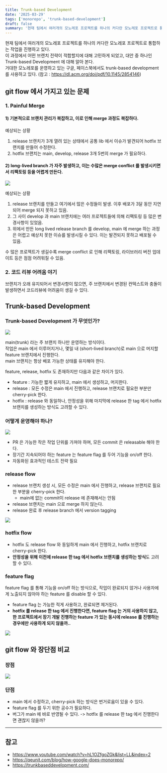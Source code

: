 ```yaml
---
title: Trunk-based Development
date: '2025-03-29'
tags: ['monorepo', 'trunk-based-development']
draft: false
summary: '현재 팀에서 여러개의 모노레포 프로젝트를 하나의 커다란 모노레포 프로젝트로 통합하는 작업을 진행하고 있다. 이 과정에서 어떤 브랜치 전략이 적합할지에 대해 고민하게 되었고, 대안 중 하나인 Trunk-based Development 에 대해 알아 본다.'
---
```


현재 팀에서 여러개의 모노레포 프로젝트를 하나의 커다란 모노레포 프로젝트로 통합하는 작업을 진행하고 있다. <br />
이 과정에서 어떤 브랜치 전략이 적합할지에 대해 고민하게 되었고, 대안 중 하나인 Trunk-based Development 에 대해 알아 본다. <br />
거대한 모노레포를 운영하고 있는 구글, 페이스북에서도 trunk-based development 를 사용하고 있다. (참고 : https://dl.acm.org/doi/pdf/10.1145/2854146)

## git flow 에서 가지고 있는 문제

### 1. Painful Merge

#### 1) 기본적으로 브랜치 관리가 복잡하고, 이로 인해 merge 과정도 복잡하다.

예상되는 상황

1. release 브랜치가 3개 열려 있는 상태에서 공통 lib 에서 이슈가 발견되어 hotfix 브랜치를 만들어 수정한다.
2. hotfix 브랜치는 main, develop, release 3개 5번의 merge 가 필요하다.

#### 2) long-lived branch 가 자주 발생하고, 이는 수많은 merge conflict 를 발생시키면서 리팩토링 등을 어렵게 만든다.

<img src="/static/images/long-lived-branch.png" />

예상되는 상황

1. release 브랜치를 만들고 여기에서 많은 수정들이 발생. 이후 배포가 3달 동안 지연되어 merge 되지 못하고 있음.
2. 그 사이 develop 과 main 브랜치에는 여러 프로젝트들에 의해 리팩토링 등 많은 변경사항이 있었음.
3. 위에서 만든 long lived release branch 를 develop, main 에 merge 하는 과정은 어렵고 예상치 못한 이슈를 발생시킬 수 있다. 이는 발견되지 못하고 배포될 수 있음.

수 많은 프로젝트가 생길수록 merge conflict 로 인해 리팩토링, 라이브러리 버전 업데이트 등은 점점 어려워질 수 있음.

### 2. 코드 리뷰 어려움 야기

브랜치가 오래 유지되어서 변경사항이 많으면, 주 브랜치에서 변경된 컨텍스트와 충돌이 발생하면서 코드리뷰에 어려움이 생길 수 있다.


## Trunk-based Development

### Trunk-based Development 가 무엇인가?

<img src="/static/images/trunk-based.png" />

main(trunk) 라는 주 브랜치 하나만 운영하는 방식이다. <br />
작업은 main 에서 이루어지거나, 몇일 내 (short-lived branch)로 main 으로 머지할 feature 브랜치에서 진행한다. <br />
main 브랜치는 항상 배포 가능한 상태를 유지해야 한다.

feature, release, hotfix 도 존재하지만 다음과 같은 차이가 있다.
* feature : 가능한 짧게 유지하고, main 에서 생성하고, 머지한다.
* release : 모든 수정은 main 에서 진행하고, release 브랜치로 필요한 부분만 cherry-pick 한다.
* hotfix : release 와 동일하나, 안정성을 위해 마지막에 release 한 tag 에서 hotfix 브랜치를 생성하는 방식도 고려할 수 있다.

### 어떻게 운영해야 하나?

<img src="/static/images/trunk-based-how.png" />

* PR 은 가능한 작은 작업 단위를 가져야 하며, 모든 commit 은 releasable 해야 한다.
* 장기간 지속되어야 하는 feature 는 feature flag 를 두어 기능을 on/off 한다.
* 자동화된 효과적인 테스트 전략 필요


### release flow

* release 브랜치 생성 시, 모든 수정은 main 에서 진행하고, release 브랜치로 필요한 부분을 cherry-pick 한다. 
  * main에 없는 commit이 release 에 존재해서는 안됨
* release 브랜치는 main 으로 merge 하지 않는다. 
* release 완료 후 release branch 에서 version tagging

<img src="/static/images/trunk-based-release.png" />


### hotfix flow

* hotfix 도 release flow 와 동일하게 main 에서 진행하고, hotfix 브랜치로 cherry-pick 한다.
* **안정성을 위해 이전에 release 한 tag 에서 hotfix 브랜치를 생성하는 방식**도 고려할 수 있다.

### feature flag

feature flag 를 통해 기능을 on/off 하는 방식으로, 작업이 완료되지 않거나 사용자에게 노출되지 않아야 하는 feature 를 disable 할 수 있다.

* feature flag 는 가능한 적게 사용하고, 완료되면 제거된다. 
* **hotfix 를 release 한 tag 에서 진행한다면, feature flag 는 거의 사용하지 않고, 한 프로젝트에서 장기 개발 진행하는 feature 가 있는 동시에 release 를 진행하는 경우에만 사용하게 되지 않을까..**

<img src="/static/images/trunk-based-feature-flag.png" />


## git flow 와 장단점 비교

### 장점

<img src="/static/images/trunk-based-benefit.png" />

### 단점

* main 에서 수정하고, cherry-pick 하는 방식은 번거로움이 있을 수 있다.
* feature flag 를 두기 위한 공수가 필요하다.
* 버그가 main 에 바로 반영될 수 있다. -> hotfix 를 release 한 tag 에서 진행한다면 괜찮지 않을까?

--- 

## 참고

* https://www.youtube.com/watch?v=hL1OZfgoZGk&list=LL&index=2
* https://qeunit.com/blog/how-google-does-monorepo/
* https://trunkbaseddevelopment.com/